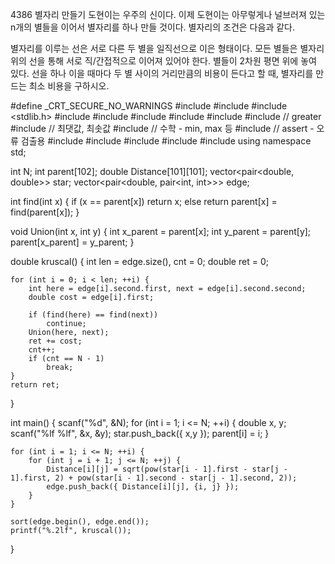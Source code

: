 4386 별자리 만들기
도현이는 우주의 신이다. 이제 도현이는 아무렇게나 널브러져 있는 n개의 별들을 이어서 별자리를 하나 만들 것이다. 별자리의 조건은 다음과 같다.

별자리를 이루는 선은 서로 다른 두 별을 일직선으로 이은 형태이다.
모든 별들은 별자리 위의 선을 통해 서로 직/간접적으로 이어져 있어야 한다.
별들이 2차원 평면 위에 놓여 있다. 선을 하나 이을 때마다 두 별 사이의 거리만큼의 비용이 든다고 할 때, 별자리를 만드는 최소 비용을 구하시오.



#define _CRT_SECURE_NO_WARNINGS
#include <numeric>
#include <cstdio>
#include <stdlib.h>
#include <iostream>
#include <cstring>
#include <string>
#include <algorithm>
#include <vector>
#include <functional>   // greater<int>
#include <climits>   // 최댓값, 최솟값
#include <cmath>   // 수학 - min, max 등
#include <cassert>   // assert - 오류 검출용
#include <queue>
#include <stack>
#include <deque>
#include <map>
#include <set>
using namespace std;

int N;
int parent[102];
double Distance[101][101];
vector<pair<double, double>> star;
vector<pair<double, pair<int, int>>> edge;

int find(int x) {
	if (x == parent[x])
		return x;
	else
		return parent[x] = find(parent[x]);
}

void Union(int x, int y) {
	int x_parent = parent[x];
	int y_parent = parent[y];
	parent[x_parent] = y_parent;
}

double kruscal() {
	int len = edge.size(), cnt = 0;
	double ret = 0;

	for (int i = 0; i < len; ++i) {
		int here = edge[i].second.first, next = edge[i].second.second;
		double cost = edge[i].first;

		if (find(here) == find(next))
			continue;
		Union(here, next);
		ret += cost;
		cnt++;
		if (cnt == N - 1)
			break;
	}
	return ret;
}

int main() {
	scanf("%d", &N);
	for (int i = 1; i <= N; ++i) {
		double x, y;
		scanf("%lf %lf", &x, &y);
		star.push_back({ x,y });
		parent[i] = i;
	}

	for (int i = 1; i <= N; ++i) {
		for (int j = i + 1; j <= N; ++j) {
			Distance[i][j] = sqrt(pow(star[i - 1].first - star[j - 1].first, 2) + pow(star[i - 1].second - star[j - 1].second, 2));
			edge.push_back({ Distance[i][j], {i, j} });
		}
	}

	sort(edge.begin(), edge.end());
	printf("%.2lf", kruscal());
}
